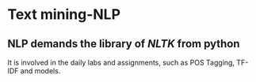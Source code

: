 # Text mining-NLP
## NLP demands the library of _NLTK_ from python
It is involved in the daily labs and assignments, such as POS Tagging, TF-IDF and models.
